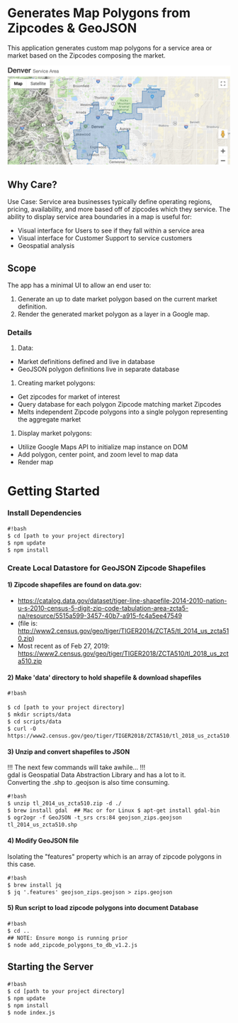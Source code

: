 # Generates Map Polygons from Zipcodes & GeoJSON #

This application generates custom map polygons for a service area or market based on the Zipcodes
composing the market.

![polygon](https://github.com/halocline/cb-market-polygons/blob/master/public/img/map-polygon0.png)

## Why Care? ##

Use Case: Service area businesses typically define operating regions, pricing,
availability, and more based off of zipcodes which they service. The ability to
display service area boundaries in a map is useful for:

* Visual interface for Users to see if they fall within a service area
* Visual interface for Customer Support to service customers
* Geospatial analysis

## Scope ##

The app has a minimal UI to allow an end user to:

1. Generate an up to date market polygon based on the current market definition.
2. Render the generated market polygon as a layer in a Google map.

### Details ###

1. Data:  
  * Market definitions defined and live in database  
  * GeoJSON polygon definitions live in separate database
1. Creating market polygons:  
  * Get zipcodes for market of interest  
  * Query database for each polygon Zipcode matching market Zipcodes  
  * Melts independent Zipcode polygons into a single polygon representing the aggregate market  
1. Display market polygons:  
  * Utilize Google Maps API to initialize map instance on DOM
  * Add polygon, center point, and zoom level to map data
  * Render map

# Getting Started #

### Install Dependencies ###

```
#!bash
$ cd [path to your project directory]
$ npm update
$ npm install

```

### Create Local Datastore for GeoJSON Zipcode Shapefiles ###

#### 1) Zipcode shapefiles are found on data.gov:  ####
  * https://catalog.data.gov/dataset/tiger-line-shapefile-2014-2010-nation-u-s-2010-census-5-digit-zip-code-tabulation-area-zcta5-na/resource/5515a599-3457-40b7-a915-fc4a5ee47549  
  * (file is: http://www2.census.gov/geo/tiger/TIGER2014/ZCTA5/tl_2014_us_zcta510.zip)
  * Most recent as of Feb 27, 2019: https://www2.census.gov/geo/tiger/TIGER2018/ZCTA510/tl_2018_us_zcta510.zip

#### 2) Make 'data' directory to hold shapefile & download shapefiles ####

```
#!bash

$ cd [path to your project directory]
$ mkdir scripts/data
$ cd scripts/data
$ curl -O https://www2.census.gov/geo/tiger/TIGER2018/ZCTA510/tl_2018_us_zcta510.zip

```

#### 3) Unzip and convert shapefiles to JSON ####

!!! The next few commands will take awhile... !!!  
gdal is Geospatial Data Abstraction Library and has a lot to it.  
Converting the .shp to .geojson is also time consuming.

```
#!bash
$ unzip tl_2014_us_zcta510.zip -d ./
$ brew install gdal  ## Mac or for Linux $ apt-get install gdal-bin
$ ogr2ogr -f GeoJSON -t_srs crs:84 geojson_zips.geojson tl_2014_us_zcta510.shp

```

#### 4) Modify GeoJSON file ####

Isolating the "features" property which is an array of zipcode polygons in this
case.

```
#!bash
$ brew install jq
$ jq '.features' geojson_zips.geojson > zips.geojson

```

#### 5) Run script to load zipcode polygons into document Database ####

```
#!bash
$ cd ..
## NOTE: Ensure mongo is running prior
$ node add_zipcode_polygons_to_db_v1.2.js

```

## Starting the Server ##

```
#!bash
$ cd [path to your project directory]
$ npm update
$ npm install
$ node index.js

```
